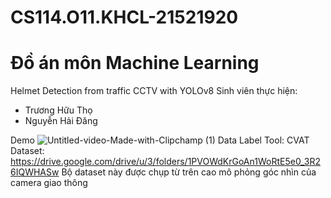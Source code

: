 # CS114.O11.KHCL-21521920
# Đồ án môn Machine Learning
Helmet Detection from traffic CCTV with YOLOv8
Sinh viên thực hiện:
  - Trương Hữu Thọ
  - Nguyễn Hải Đăng

Demo
![Untitled-video-Made-with-Clipchamp (1)](https://github.com/NHDang273/CS114.O11.KHCL-21521920/assets/140816117/480d71a9-582c-4b01-b26c-155e6dc8ccfa)
Data Label Tool: CVAT
Dataset: https://drive.google.com/drive/u/3/folders/1PVOWdKrGoAn1WoRtE5e0_3R26IQWHASw
  Bộ dataset này được chụp từ trên cao mô phỏng góc nhìn của camera giao thông
